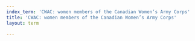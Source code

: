 ```yaml
---
index_term: 'CWAC: women members of the Canadian Women’s Army Corps'
title: 'CWAC: women members of the Canadian Women’s Army Corps'
layout: term

---
```

